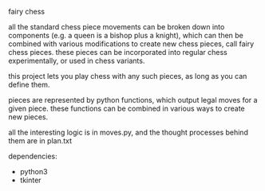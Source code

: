 fairy chess

all the standard chess piece movements can be broken down into components (e.g. a queen is a bishop plus a knight), which can then be combined with various modifications to create new chess pieces, call fairy chess pieces. these pieces can be incorporated into regular chess experimentally, or used in chess variants.

this project lets you play chess with any such pieces, as long as you can define them.

pieces are represented by python functions, which output legal moves for a given piece. these functions can be combined in various ways to create new pieces.

all the interesting logic is in moves.py, and the thought processes behind them are in plan.txt

dependencies:
- python3
- tkinter
